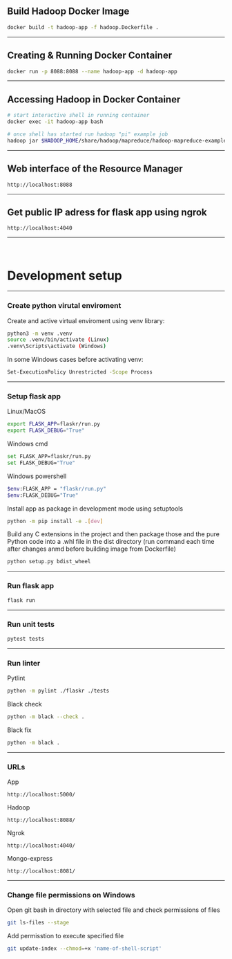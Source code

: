 ## Build Hadoop Docker Image

```sh
docker build -t hadoop-app -f hadoop.Dockerfile .
```

<hr />

## Creating & Running Docker Container

```sh
docker run -p 8088:8088 --name hadoop-app -d hadoop-app
```

<hr />

## Accessing Hadoop in Docker Container

```sh
# start interactive shell in running container
docker exec -it hadoop-app bash

# once shell has started run hadoop "pi" example job
hadoop jar $HADOOP_HOME/share/hadoop/mapreduce/hadoop-mapreduce-examples-3.3.4.jar pi 10 100
```

<hr />

## Web interface of the Resource Manager

```text
http://localhost:8088
```

<hr />

## Get public IP adress for flask app using ngrok

```text
http://localhost:4040
```

<hr />
<br />

# Development setup

<hr />

### Create python virutal enviroment

Create and active virtual enviroment using venv library:

```sh
python3 -m venv .venv
source .venv/bin/activate (Linux)
.venv\Scripts\activate (Windows)
```

In some Windows cases before activating venv:

```sh
Set-ExecutionPolicy Unrestricted -Scope Process
```

<hr />

### Setup flask app

Linux/MacOS

```sh
export FLASK_APP=flaskr/run.py
export FLASK_DEBUG="True"
```

Windows cmd

```sh
set FLASK_APP=flaskr/run.py
set FLASK_DEBUG="True"
```

Windows powershell

```sh
$env:FLASK_APP = "flaskr/run.py"
$env:FLASK_DEBUG="True"
```

Install app as package in development mode using setuptools

```sh
python -m pip install -e .[dev]
```

Build any C extensions in the project and then package those and the pure Python code into a .whl file in the dist directory (run command each time after changes anmd before building image from Dockerfile)

```sh
python setup.py bdist_wheel
```

<hr />

### Run flask app

```sh
flask run
```

<hr />

### Run unit tests

```sh
pytest tests
```

<hr />

### Run linter

Pytlint

```sh
python -m pylint ./flaskr ./tests
```

Black check

```sh
python -m black --check .
```

Black fix

```sh
python -m black .
```

<hr />

### URLs

App

```text
http://localhost:5000/
```

Hadoop

```text
http://localhost:8088/
```

Ngrok

```text
http://localhost:4040/
```

Mongo-express

```text
http://localhost:8081/
```

<hr />

### Change file permissions on Windows

Open git bash in directory with selected file and check permissions of files

```sh
git ls-files --stage
```

Add permisstion to execute specified file

```sh
git update-index --chmod=+x 'name-of-shell-script'
```